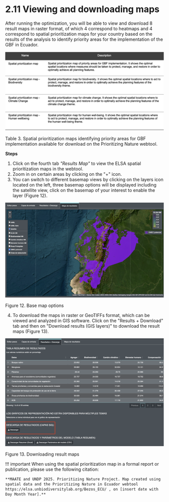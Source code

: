 # 2.11 Viewing and downloading maps

After running the optimization, you will be able to view and download 8 result maps in raster format, of which 4 correspond to heatmaps and 4 correspond to spatial prioritization maps for your country based on the results of the analysis to identify priority areas for the implementation of the GBF in Ecuador.

![table3.png](images/table3.png)

Table 3. Spatial prioritization maps identifying priority areas for GBF implementation available for download on the Prioritizing Nature webtool.

**Steps**

1.	Click on the fourth tab *"Results Map"* to view the ELSA spatial prioritization maps in the webtool.
2.	Zoom in on certain areas by clicking on the "+" icon.
3.	You can switch to different basemap views by clicking on the layers icon located on the left, three basemap options will be displayed including the satellite view, click on the basemap of your interest to enable the layer (Figure 12).

![12basemap.png](images/12basemap.png)

Figure 12.  Base map options

4.	To download the maps in raster or GeoTIFFs format, which can be viewed and analyzed in GIS software. Click on the "Results + Download" tab and then on "Download results (GIS layers)" to download the result maps (Figure 13).

![13descarga.png](images/13descarga.png)

Figure 13.  Downloading result maps

!!! important
    When using the spatial prioritization map in a formal report or publication, please use the following citation:
    
    **MAATE and UNDP 2025. Prioritizing Nature Project. Map created using spatial data and the Prioritizing Nature in Ecuador webtool https://elsa.unbiodiversitylab.org/Bezos_ECU/ , on [insert date with Day Month Year].**


